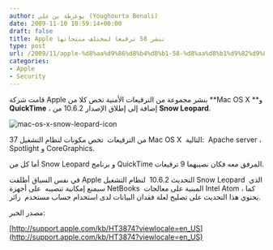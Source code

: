 ```yaml
---
author: يوغرطة بن علي (Youghourta Benali)
date: 2009-11-10 10:59:14+00:00
draft: false
title: Apple تنشر 58 ترقيعا لمختلف منتجاتها
type: post
url: /2009/11/apple-%d8%aa%d9%86%d8%b4%d8%b1-58-%d8%aa%d8%b1%d9%82%d9%8a%d8%b9%d8%a7-%d9%84%d9%85%d8%ae%d8%aa%d9%84%d9%81-%d9%85%d9%86%d8%aa%d8%ac%d8%a7%d8%aa%d9%87%d8%a7/
categories:
- Apple
- Security
---
```


قامت شركة Apple بنشر مجموعة من الترقيعات الأمنية تخص كلا من **Mac OS X **و **QuickTime** ، إضافة إلى إطلاق الإصدار 10.6.2 من **Snow Leopard**.

![mac-os-x-snow-leopard-icon](http://www.it-scoop.com/wp-content/uploads/2009/11/mac-os-x-snow-leopard-icon.jpg)


37 من الترقيعات  تخص مكونات لنظام التشغيل Mac OS X  التالية:  Apache server ، Spotlight و CoreGraphics.

أما كل من Snow Leopard و برنامج QuickTime المرفق معه فكان نصيبهما 9 ترقيعات.

في نفس السياق أطلقت Apple التحديث 10.6.2  لنظام التشغيل Snow Leopard  الذي سيمنع إمكانية تنصيبه  على أجهزة NetBooks  المبنية على معالجات Intel Atom ، كما يحتوي هذا التحديث على تصليح لعلة فقدان البيانات لدى استخدام حساب مستخدم  زائر.

مصدر الخبر:

[http://support.apple.com/kb/HT3874?viewlocale=en_US](http://support.apple.com/kb/HT3874?viewlocale=en_US)
